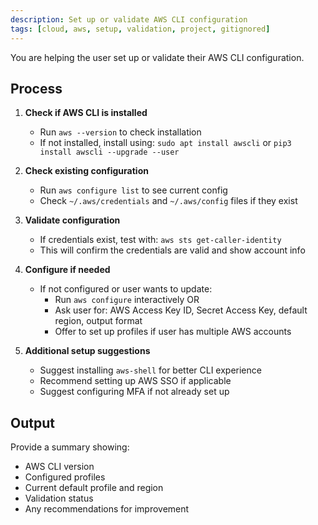 ```yaml
---
description: Set up or validate AWS CLI configuration
tags: [cloud, aws, setup, validation, project, gitignored]
---
```


You are helping the user set up or validate their AWS CLI configuration.

## Process

1. **Check if AWS CLI is installed**
   - Run `aws --version` to check installation
   - If not installed, install using: `sudo apt install awscli` or `pip3 install awscli --upgrade --user`

2. **Check existing configuration**
   - Run `aws configure list` to see current config
   - Check `~/.aws/credentials` and `~/.aws/config` files if they exist

3. **Validate configuration**
   - If credentials exist, test with: `aws sts get-caller-identity`
   - This will confirm the credentials are valid and show account info

4. **Configure if needed**
   - If not configured or user wants to update:
     - Run `aws configure` interactively OR
     - Ask user for: AWS Access Key ID, Secret Access Key, default region, output format
     - Offer to set up profiles if user has multiple AWS accounts

5. **Additional setup suggestions**
   - Suggest installing `aws-shell` for better CLI experience
   - Recommend setting up AWS SSO if applicable
   - Suggest configuring MFA if not already set up

## Output

Provide a summary showing:
- AWS CLI version
- Configured profiles
- Current default profile and region
- Validation status
- Any recommendations for improvement
